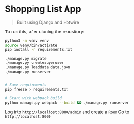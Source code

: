 # Shopping List App

> Built using Django and Hotwire

To run this, after cloning the repository:

```bash
python3 -m venv venv
source venv/bin/activate
pip install -r requirements.txt

./manage.py migrate
./manage.py createsuperuser
./manage.py loaddata data.json
./manage.py runserver


# Save requirements
pip freeze > requirements.txt

# Start with webpack build
python manage.py webpack --build && ./manage.py runserver
```

Log into `http://localhost:8000/admin` and create a `Room`
Go to `http://localhost:8000`
